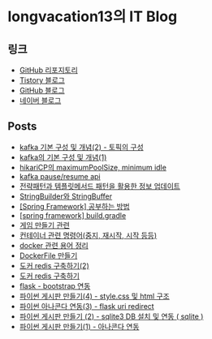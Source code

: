 # longvacation13의 IT Blog

## 링크

- [GitHub 리포지토리](https://github.com/longvacation13/)
- [Tistory 블로그](https://longvacation13.tistory.com/)
- [GitHub 블로그](https://longvacation13.github.io/techwrite/)
- [네이버 블로그](https://blog.naver.com/longvacasion)

## Posts

- [kafka 기본 구성 및 개념(2) - 토픽의 구성](posts/2024-07-18-kafka_기본_구성_및_개념(2)_-_토픽의_구성.md)
- [kafka의 기본 구성 및 개념(1)](posts/2024-07-17-kafka의_기본_구성_및_개념(1).md)
- [hikariCP의 maximumPoolSize, minimum idle](posts/2024-07-15-hikariCP의_maximumPoolSize,_minimum_idle.md)
- [kafka pause/resume api](posts/2024-07-13-kafka_pause_resume_api.md)
- [전략패턴과 템플릿메서드 패턴을 활용한 정보 업데이트](posts/2024-07-13-전략패턴과_템플릿메서드_패턴을_활용한_정보_업데이트.md)
- [StringBuilder와 StringBuffer](posts/2023-12-04-StringBuilder와_StringBuffer.md)
- [[Spring Framework] 공부하는 방법](posts/2023-01-15-[Spring_Framework]_공부하는_방법.md)
- [[spring framework] build.gradle](posts/2023-01-15-[spring_framework]_build.gradle.md)
- [게임 만들기 관련](posts/2022-02-19-게임_만들기_관련.md)
- [컨테이너 관련 명령어(중지, 재시작, 시작 등등)](posts/2022-02-04-컨테이너_관련_명령어(중지,_재시작,_시작_등등).md)
- [docker 관련 용어 정리](posts/2022-02-03-docker_관련_용어_정리.md)
- [DockerFile 만들기](posts/2022-01-11-DockerFile_만들기.md)
- [도커 redis 구축하기(2)](posts/2021-11-29-도커_redis_구축하기(2).md)
- [도커 redis 구축하기](posts/2021-11-29-도커_redis_구축하기.md)
- [flask - bootstrap 연동](posts/2021-11-08-flask_-_bootstrap_연동.md)
- [파이썬 게시판 만들기(4) - style.css 및 html 구조](posts/2021-11-08-파이썬_게시판_만들기(4)_-_style.css_및_html_구조.md)
- [파이썬 아나콘다 연동(3) - flask uri redirect](posts/2021-11-07-파이썬_아나콘다_연동(3)_-_flask_uri_redirect.md)
- [파이썬 게시판 만들기 (2) - sqlite3 DB 설치 및 연동 ( sqlite )](posts/2021-11-07-파이썬_게시판_만들기_(2)_-_sqlite3_DB_설치_및_연동_(_sqlite_).md)
- [파이썬 게시판 만들기(1) - 아나콘다 연동](posts/2021-11-07-파이썬_게시판_만들기(1)_-_아나콘다_연동.md)
